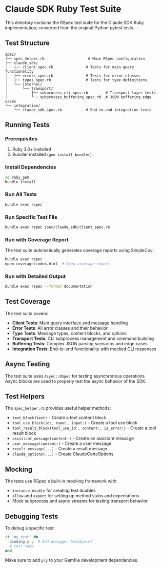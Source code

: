 # Claude SDK Ruby Test Suite

This directory contains the RSpec test suite for the Claude SDK Ruby implementation, converted from the original Python pytest tests.

## Test Structure

```
spec/
├── spec_helper.rb                    # Main RSpec configuration
├── claude_sdk/
│   ├── client_spec.rb               # Tests for main query functionality
│   ├── errors_spec.rb               # Tests for error classes
│   ├── types_spec.rb                # Tests for type definitions
│   └── internal/
│       └── transport/
│           ├── subprocess_cli_spec.rb        # Transport layer tests
│           └── subprocess_buffering_spec.rb  # JSON buffering edge cases
└── integration/
    └── claude_sdk_spec.rb           # End-to-end integration tests
```

## Running Tests

### Prerequisites

1. Ruby 3.0+ installed
2. Bundler installed (`gem install bundler`)

### Install Dependencies

```bash
cd ruby_gem
bundle install
```

### Run All Tests

```bash
bundle exec rspec
```

### Run Specific Test File

```bash
bundle exec rspec spec/claude_sdk/client_spec.rb
```

### Run with Coverage Report

The test suite automatically generates coverage reports using SimpleCov:

```bash
bundle exec rspec
open coverage/index.html  # View coverage report
```

### Run with Detailed Output

```bash
bundle exec rspec --format documentation
```

## Test Coverage

The test suite covers:

- **Client Tests**: Main query interface and message handling
- **Error Tests**: All error classes and their behavior
- **Type Tests**: Message types, content blocks, and options
- **Transport Tests**: CLI subprocess management and command building
- **Buffering Tests**: Complex JSON parsing scenarios and edge cases
- **Integration Tests**: End-to-end functionality with mocked CLI responses

## Async Testing

The test suite uses `Async::RSpec` for testing asynchronous operations. Async blocks are used to properly test the async behavior of the SDK.

## Test Helpers

The `spec_helper.rb` provides useful helper methods:

- `text_block(text)` - Create a text content block
- `tool_use_block(id:, name:, input:)` - Create a tool use block
- `tool_result_block(tool_use_id:, content:, is_error:)` - Create a tool result block
- `assistant_message(content:)` - Create an assistant message
- `user_message(content:)` - Create a user message
- `result_message(...)` - Create a result message
- `claude_options(...)` - Create ClaudeCodeOptions

## Mocking

The tests use RSpec's built-in mocking framework with:
- `instance_double` for creating test doubles
- `allow` and `expect` for setting up method stubs and expectations
- Mock subprocess and async streams for testing transport behavior

## Debugging Tests

To debug a specific test:

```ruby
it 'my test' do
  binding.pry  # Add debugger breakpoint
  # test code
end
```

Make sure to add `pry` to your Gemfile development dependencies.